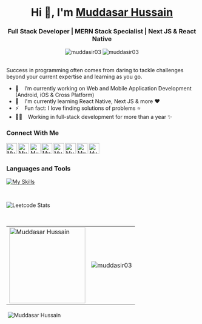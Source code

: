 <h1 align="center"> Hi 👋, I'm <a href="https://muddasar-portfolio.netlify.app/">Muddasar Hussain</a></h1>
<h3 align="center">Full Stack Developer | MERN Stack Specialist | Next JS & React Native </h3>

<div class="row" align="center">
    <img src="https://img.shields.io/github/followers/muddasir03?label=Github%20Followers&style=for-the-badge" alt="muddasir03" />
    <img src="https://img.shields.io/github/stars/muddasir03?label=Github%20stars&style=for-the-badge" alt="muddasir03" />
</div>

<br />

Success in programming often comes from daring to tackle challenges beyond your current expertise and learning as you go.

- 🔭 &ensp; I’m currently working on Web and Mobile Application Development (Android, iOS & Cross Platform)
- 🌱 &ensp; I'm currently learning React Native, Next JS & more ❤️
- ⚡ &ensp; Fun fact: I love finding solutions of problems ⭐
- 👨‍💻  &ensp; Working in full-stack development for more than a year ✨

### Connect With Me

[<img align="left" alt="Muddasar Hussain | Website" target="blank" width="28px" src="https://firebasestorage.googleapis.com/v0/b/web-johannesmilke.appspot.com/o/other%2Fsocial%2Fwebsite.png?alt=media" />][website]
[<img align="left" alt="Muddasar Hussain | Gmail" width="28px" src="https://www.vectorlogo.zone/logos/gmail/gmail-tile.svg" />][mail]
[<img align="left" alt="Muddasar Hussain | Twitter" width="28px" src="https://www.vectorlogo.zone/logos/twitter/twitter-tile.svg" />][twitter]
[<img align="left" alt="Muddasar Hussain | Instagram" width="28px" src="https://www.vectorlogo.zone/logos/instagram/instagram-tile.svg" />][instagram]
[<img align="left" alt="Muddasar Hussain | Facebook" width="28px" src="https://www.vectorlogo.zone/logos/facebook/facebook-tile.svg" />][facebook]
[<img align="left" alt="Muddasar Hussain| Medium" width="28px" src="https://www.vectorlogo.zone/logos/medium/medium-tile.svg" />][medium]
[<img align="left" alt="Muddasar Hussain | Gmail" width="28px" src="https://www.vectorlogo.zone/logos/whatsapp/whatsapp-tile.svg" />][whatsapp]
[<img align="left" alt="Muddasar Hussain | Linkedin" width="28px" src="https://www.vectorlogo.zone/logos/linkedin/linkedin-tile.svg" />][linkedin]

<br />
<br />

### Languages and Tools
[![My Skills](https://skillicons.dev/icons?i=nodejs,react,js,git,github,vscode,bootstrap,electron,express,githubactions,graphql,materialui,mongodb,netlify,nextjs,postman,redux,tailwind,ts,html,css&theme=light)]([https://muddasar-portfolio.netlify.app/])

<br />

![Leetcode Stats](https://leetcard.jacoblin.cool/muddasir03)

<br /> 


 <table cellspacing="0" cellpadding="0" style="border:none;" align="center">
  <tr>
    <td>
    <img align="center" src="https://github-readme-stats.vercel.app/api/top-langs?username=muddasir03&show_icons=true&locale=en&layout=compact" alt="Muddasar Hussain" height="200px" />
    </td>
    <td>
      <img align="center" src="https://github-readme-streak-stats.herokuapp.com/?user=muddasir03&" alt="muddasir03" />
    </td>
   </tr>
</table> 
  <p>&nbsp;<img align="center" src="https://github-readme-stats.vercel.app/api?username=muddasir03&show_icons=true&locale=en" alt="Muddasar Hussain" /></p>

<br />
<br />
<br />

[website]: https://muddasar-portfolio.netlify.app/
[whatsapp]: https://wa.me/923114722746
[mail]: mailto:muddasarhussain739@gmail.com
[twitter]: https://twitter.com/moodijan03
[linkedin]: https://linkedin.com/in/muddasarhussain
[github]: https://github.com/muddasir03
[instagram]: https://www.instagram.com/moodijan83
[facebook]: https://www.facebook.com/mian.mudassar.37669/
[medium]: https://medium.com/@muddasir03
[vscode]: https://code.visualstudio.com
